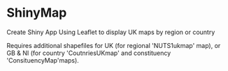 # ShinyMap
Create Shiny App Using Leaflet to display UK maps by region or country

Requires additional shapefiles for UK (for regional 'NUTS1ukmap' map), or GB & NI (for country 'CoutnriesUKmap' and constituency 'ConsituencyMap'maps).
